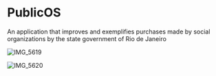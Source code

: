 # PublicOS
An application that improves and exemplifies purchases made by social organizations by the state government of Rio de Janeiro


![IMG_5619](https://github.com/Marciocheudon/PublicOS/assets/56776494/d9b2ccf3-64af-4a27-8a37-a2c7e9a624bb)

![IMG_5620](https://github.com/Marciocheudon/PublicOS/assets/56776494/303197fc-9d14-42d9-9332-055701d28dba)
